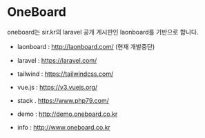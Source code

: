 # OneBoard

oneboard는 sir.kr의 laravel 공개 게시판인 laonboard를 기반으로 합니다.

- laonboard : http://laonboard.com/ (현재 개발중단)
- laravel : https://laravel.com/
- tailwind : https://tailwindcss.com/
- vue.js : https://v3.vuejs.org/
- stack
  . https://www.php79.com/

- demo : http://demo.oneboard.co.kr
- info : http://www.oneboard.co.kr

